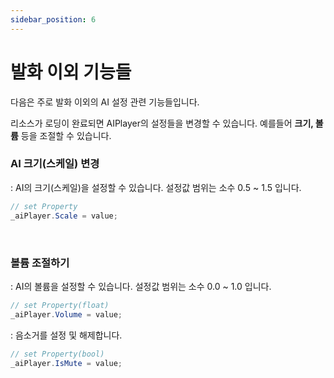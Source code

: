 ```yaml
---
sidebar_position: 6
---
```


# 발화 이외 기능들

다음은 주로 발화 이외의 AI 설정 관련 기능들입니다.

리소스가 로딩이 완료되면 AIPlayer의 설정들을 변경할 수 있습니다. 예를들어 **크기, 볼륨** 등을 조절할 수 있습니다.

### AI 크기(스케일) 변경

: AI의 크기(스케일)을 설정할 수 있습니다. 설정값 범위는 소수 0.5 ~ 1.5 입니다.

```csharp
// set Property
_aiPlayer.Scale = value;
```

<br/>

### 볼륨 조절하기

: AI의 볼륨을 설정할 수 있습니다. 설정값 범위는 소수 0.0 ~ 1.0 입니다.

```csharp
// set Property(float)
_aiPlayer.Volume = value;
```

: 음소거를 설정 및 해제합니다.

```csharp
// set Property(bool)
_aiPlayer.IsMute = value;
```